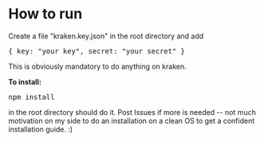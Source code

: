 <h1>How to run</h1>
Create a file "kraken.key.json" in the root directory and add
<pre>
{ key: "your key", secret: "your secret" }
</pre>
This is obviously mandatory to do anything on kraken.

<b>To install:</b> <pre>npm install</pre> in the root directory should do it.
Post Issues if more is needed -- not much motivation on my side to do an installation on a clean OS to get a confident installation guide. :)